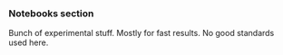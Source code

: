 ### Notebooks section

Bunch of experimental stuff.
Mostly for fast results. No good standards used here.